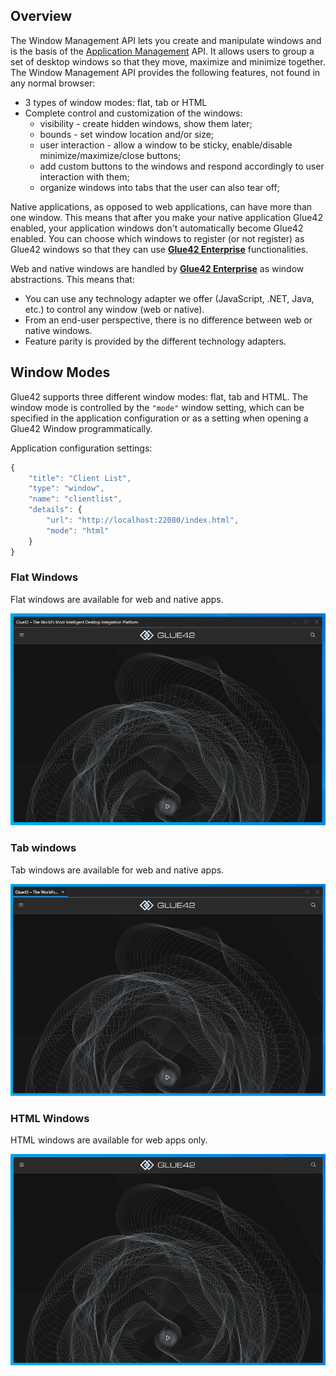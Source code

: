 ## Overview

The Window Management API lets you create and manipulate windows and is the basis of the [Application Management](../../../application-management/overview/index.html) API. It allows users to group a set of desktop windows so that they move, maximize and minimize together. The Window Management API provides the following features, not found in any normal browser:

- 3 types of window modes: flat, tab or HTML
- Complete control and customization of the windows:
	- visibility - create hidden windows, show them later;
	- bounds - set window location and/or size;
	- user interaction - allow a window to be sticky, enable/disable minimize/maximize/close buttons;
	- add custom buttons to the windows and respond accordingly to user interaction with them;
	- organize windows into tabs that the user can also tear off;

Native applications, as opposed to web applications, can have more than one window. This means that after you make your native application Glue42 enabled, your application windows don't automatically become Glue42 enabled. You can choose which windows to register (or not register) as Glue42 windows so that they can use [**Glue42 Enterprise**](https://glue42.com/enterprise/) functionalities.

Web and native windows are handled by [**Glue42 Enterprise**](https://glue42.com/enterprise/) as window abstractions. This means that:
- You can use any technology adapter we offer (JavaScript, .NET, Java, etc.) to control any window (web or native).
- From an end-user perspective, there is no difference between web or native windows.
- Feature parity is provided by the different technology adapters.

## Window Modes

Glue42 supports three different window modes: flat, tab and HTML. The window mode is controlled by the `"mode"` window setting, which can be specified in the application configuration or as a setting when opening a Glue42 Window programmatically.

Application configuration settings:

```javascript
{
    "title": "Client List",
    "type": "window",
    "name": "clientlist",
    "details": {
        "url": "http://localhost:22080/index.html",
        "mode": "html"
    }
}
```

### Flat Windows

Flat windows are available for web and native apps. 

![Image of a flat window](../../../../images/window-management/window-mode-flat.png)

### Tab windows

Tab windows are available for web and native apps.

![Image of a tab window](../../../../images/window-management/window-mode-tab.png)

### HTML Windows

HTML windows are available for web apps only.

![Image of an HTML window](../../../../images/window-management/window-mode-html.png) 